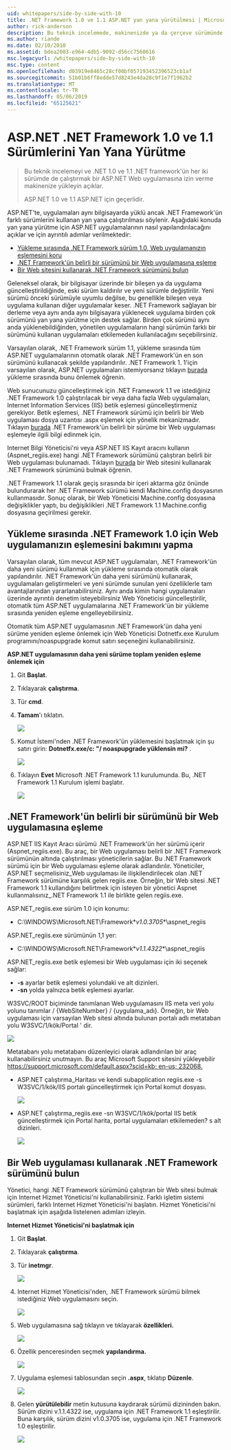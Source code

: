 ```yaml
---
uid: whitepapers/side-by-side-with-10
title: .NET Framework 1.0 ve 1.1 ASP.NET yan yana yürütülmesi | Microsoft Docs
author: rick-anderson
description: Bu teknik incelemede, makinenizde ya da çerçeve sürümünde çalıştırmak bir ASP.NET Web uygulamasına izin verme ve .NET 1.0 ve 1.1 .NET yüklemek açıklar...
ms.author: riande
ms.date: 02/10/2010
ms.assetid: bdea2003-e964-4db5-9092-d56cc7560616
msc.legacyurl: /whitepapers/side-by-side-with-10
msc.type: content
ms.openlocfilehash: d03919e8465c28cf00bf057193452396523cb1af
ms.sourcegitcommit: 51b01b6ff8edde57d8243e4da28c9f1e7f1962b2
ms.translationtype: MT
ms.contentlocale: tr-TR
ms.lasthandoff: 05/06/2019
ms.locfileid: "65125621"
---
```

# <a name="aspnet-side-by-side-execution-of-net-framework-10-and-11"></a>ASP.NET .NET Framework 1.0 ve 1.1 Sürümlerini Yan Yana Yürütme

> Bu teknik incelemeyi ve .NET 1.0 ve 1.1 .NET framework'ün her iki sürümde de çalıştırmak bir ASP.NET Web uygulamasına izin verme makinenize yükleyin açıklar.
> 
> ASP.NET 1.0 ve 1.1 ASP.NET için geçerlidir.

ASP.NET'te, uygulamaları aynı bilgisayarda yüklü ancak .NET Framework'ün farklı sürümlerini kullanan yan yana çalıştırılması söylenir. Aşağıdaki konuda yan yana yürütme için ASP.NET uygulamalarının nasıl yapılandırılacağını açıklar ve için ayrıntılı adımlar verilmektedir:

- [Yükleme sırasında .NET Framework sürüm 1.0, Web uygulamanızın eşlemesini koru](#1)
- [.NET Framework'ün belirli bir sürümünü bir Web uygulamasına eşleme](#2)
- [Bir Web sitesini kullanarak .NET Framework sürümünü bulun](#3)

Geleneksel olarak, bir bilgisayar üzerinde bir bileşen ya da uygulama güncelleştirildiğinde, eski sürüm kaldırılır ve yeni sürümle değiştirilir. Yeni sürümü önceki sürümüyle uyumlu değilse, bu genellikle bileşen veya uygulama kullanan diğer uygulamalar keser. .NET Framework sağlayan bir derleme veya aynı anda aynı bilgisayara yüklenecek uygulama birden çok sürümünü yan yana yürütme için destek sağlar. Birden çok sürümü aynı anda yüklenebildiğinden, yönetilen uygulamaların hangi sürümün farklı bir sürümünü kullanan uygulamaları etkilemeden kullanılacağını seçebilirsiniz.

Varsayılan olarak, .NET Framework sürüm 1.1, yükleme sırasında tüm ASP.NET uygulamalarının otomatik olarak .NET Framework'ün en son sürümünü kullanacak şekilde yapılandırılır. .NET Framework 1. 1'için varsayılan olarak, ASP.NET uygulamaları istemiyorsanız tıklayın [burada](#1) yükleme sırasında bunu önlemek öğrenin.

Web sunucunuzu güncelleştirmek için .NET Framework 1.1 ve istediğiniz .NET Framework 1.0 çalıştırılacak bir veya daha fazla Web uygulamaları, Internet Information Services (IIS) betik eşlemesi güncelleştirmeniz gerekiyor. Betik eşlemesi, .NET Framework sürümü için belirli bir Web uygulaması dosya uzantısı .aspx eşlemek için yönelik mekanizmadır. Tıklayın [burada](#2) .NET Framework'ün belirli bir sürüme bir Web uygulaması eşlemeyle ilgili bilgi edinmek için.

Internet Bilgi Yöneticisi'ni veya ASP.NET IIS Kayıt aracını kullanın (Aspnet\_regiis.exe) hangi .NET Framework sürümünü çalıştıran belirli bir Web uygulaması bulunamadı. Tıklayın [burada](#3) bir Web sitesini kullanarak .NET Framework sürümünü bulmak öğrenin.

.NET Framework 1.1 olarak geçiş sırasında bir içeri aktarma göz önünde bulundurarak her .NET Framework sürümü kendi Machine.config dosyasının kullanmasıdır. Sonuç olarak, bir Web Yöneticisi Machine.config dosyasına değişiklikler yaptı, bu değişiklikleri .NET Framework 1.1 Machine.config dosyasına geçirilmesi gerekir.

<a id="1"></a>

## <a name="maintaining-your-web-applications-mapping-to-net-framework-10-during-installation"></a>Yükleme sırasında .NET Framework 1.0 için Web uygulamanızın eşlemesini bakımını yapma

Varsayılan olarak, tüm mevcut ASP.NET uygulamaları, .NET Framework'ün daha yeni sürümü kullanmak için yükleme sırasında otomatik olarak yapılandırılır. .NET Framework'ün daha yeni sürümünü kullanarak, uygulamaları geliştirmeleri ve yeni sürümde sunulan yeni özelliklerle tam avantajlarından yararlanabilirsiniz. Aynı anda kimin hangi uygulamaları üzerinde ayrıntılı denetim isteyebilirsiniz Web Yöneticisi güncelleştirilir, otomatik tüm ASP.NET uygulamalarına .NET Framework'ün bir yükleme sırasında yeniden eşleme engelleyebilirsiniz.

Otomatik tüm ASP.NET uygulamasının .NET Framework'ün daha yeni sürüme yeniden eşleme önlemek için Web Yöneticisi Dotnetfx.exe Kurulum programını/noaspupgrade komut satırı seçeneğini kullanabilirsiniz.

**ASP.NET uygulamasının daha yeni sürüme toplam yeniden eşleme önlemek için**

1. Git **Başlat**.
2. Tıklayarak **çalıştırma**.
3. Tür **cmd**.
4. **Tamam**'ı tıklatın.  
  
    ![](side-by-side-with-10/_static/image1.gif)
5. Komut İstemi'nden .NET Framework'ün yüklemesini başlatmak için şu satırı girin: **Dotnetfx.exe/c: "/ noaspupgrade yüklensin mi?** .  
  
    ![](side-by-side-with-10/_static/image2.gif)
6. Tıklayın **Evet** Microsoft .NET Framework 1.1 kurulumunda. Bu, .NET Framework 1.1 Kurulum işlemi başlatır.  
  
    ![](side-by-side-with-10/_static/image3.gif)

<a id="2"></a>

## <a name="map-a-web-application-to-a-specific-version-of-the-net-framework"></a>.NET Framework'ün belirli bir sürümünü bir Web uygulamasına eşleme

ASP.NET IIS Kayıt Aracı sürümü .NET Framework'ün her sürümü içerir (Aspnet\_regiis.exe). Bu araç, bir Web uygulaması belirli bir .NET Framework sürümünün altında çalıştırılması yöneticilerin sağlar. Bu .NET Framework sürümü için bir Web uygulaması eşleme olarak adlandırılır. Yöneticiler, ASP.NET seçmelisiniz\_Web uygulaması ile ilişkilendirilecek olan .NET Framework sürümüne karşılık gelen regiis.exe. Örneğin, bir Web sitesi .NET Framework 1.1 kullandığını belirtmek için isteyen bir yönetici Aspnet kullanmalısınız\_.NET Framework 1.1 ile birlikte gelen regiis.exe.

ASP.NET\_regiis.exe sürüm 1.0 için konumu:

- C:\WINDOWS\Microsoft.NET\Framework\**v1.0.3705**\aspnet\_regiis

ASP.NET\_regiis.exe sürümünün 1,1 yer:

- C:\WINDOWS\Microsoft.NET\Framework\**v1.1.4322**\aspnet\_regiis

ASP.NET\_regiis.exe betik eşlemesi bir Web uygulaması için iki seçenek sağlar:

- **-s** ayarlar betik eşlemesi yolundaki ve alt dizinleri.
- **-sn** yolda yalnızca betik eşlemesi ayarlar.

W3SVC/ROOT biçiminde tanımlanan Web uygulamasını IIS meta veri yolu yolunu tanımlar / {WebSiteNumber} / {uygulama\_adı}. Örneğin, bir Web uygulaması için varsayılan Web sitesi altında bulunan portalı adlı metataban yolu W3SVC/1/kök/Portal ' dir.

![](side-by-side-with-10/_static/image4.gif)

Metatabanı yolu metatabanı düzenleyici olarak adlandırılan bir araç kullanabilirsiniz unutmayın. Bu araç Microsoft Support sitesini yükleyebilir [ https://support.microsoft.com/default.aspx?scid=kb; en-us; 232068.](https://support.microsoft.com/default.aspx?scid=kb;en-us;232068)

- ASP.NET çalıştırma\_Haritası ve kendi subapplication regiis.exe -s W3SVC/1/kök/IIS portalı güncelleştirmek için Portal komut dosyası.  
  
    ![](side-by-side-with-10/_static/image5.gif)

- ASP.NET çalıştırma\_regiis.exe -sn W3SVC/1/kök/portal IIS betik güncelleştirmek için Portal harita, portal uygulamaları etkilemeden? s alt dizinleri.  
  
    ![](side-by-side-with-10/_static/image6.gif)

<a id="3"></a>

## <a name="find-the-net-framework-version-that-a-web-application-is-using"></a>Bir Web uygulaması kullanarak .NET Framework sürümünü bulun

Yönetici, hangi .NET Framework sürümünü çalıştıran bir Web sitesi bulmak için Internet Hizmet Yöneticisi'ni kullanabilirsiniz. Farklı işletim sistemi sürümleri, farklı Internet Hizmet Yöneticisi'ni başlatın. Hizmet Yöneticisi'ni başlatmak için aşağıda listelenen adımları izleyin.

**Internet Hizmet Yöneticisi'ni başlatmak için**

1. Git **Başlat**.
2. Tıklayarak **çalıştırma**.
3. Tür **inetmgr**.  
  
    ![](side-by-side-with-10/_static/image7.gif)
4. Internet Hizmet Yöneticisi'nden, .NET Framework sürümü bilmek istediğiniz Web uygulamasını seçin.  
  
    ![](side-by-side-with-10/_static/image8.gif)
5. Web uygulamasına sağ tıklayın ve tıklayarak **özellikleri.**  
  
    ![](side-by-side-with-10/_static/image9.gif)
6. Özellik penceresinden seçmek **yapılandırma.**  
  
    ![](side-by-side-with-10/_static/image10.gif)
7. Uygulama eşlemesi tablosundan seçin **.aspx**, tıklatıp **Düzenle**.  
  
    ![](side-by-side-with-10/_static/image11.gif)
8. Gelen **yürütülebilir** metin kutusuna kaydırarak sürümü dizininden bakın. Sürüm dizini v.1.1.4322 ise, uygulama için .NET Framework 1.1 eşleştirilir. Buna karşılık, sürüm dizini v1.0.3705 ise, uygulama için .NET Framework 1.0 eşleştirilir.  
  
    ![](side-by-side-with-10/_static/image12.gif)
